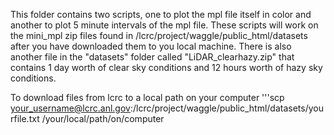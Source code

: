 This folder contains two scripts, one to plot the mpl file itself in color and another to plot 5 minute intervals of the mpl file. These scripts will work on the mini_mpl zip files found in /lcrc/project/waggle/public_html/datasets after you have downloaded them to you local machine. There is also another file in the "datasets" folder called "LiDAR_clearhazy.zip" that contains 1 day worth of clear sky conditions and 12 hours worth of hazy sky conditions. 

To download files from lcrc to a local path on your computer
'''scp your_username@lcrc.anl.gov:/lcrc/project/waggle/public_html/datasets/yourfile.txt /your/local/path/on/computer

